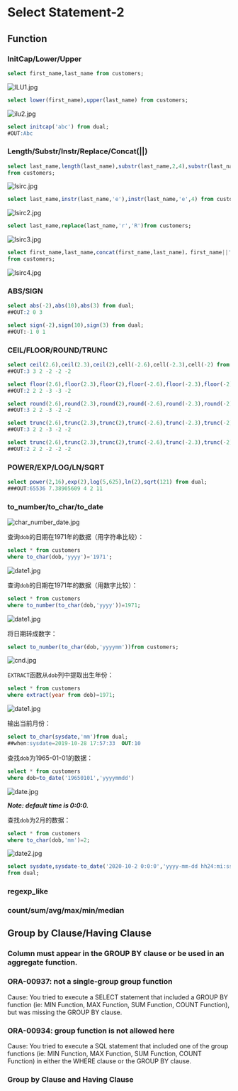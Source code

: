 # Select Statement-2

## Function
### InitCap/Lower/Upper
```SQL
select first_name,last_name from customers;
```
![ILU1.jpg](ILU1.jpg)
```SQL
select lower(first_name),upper(last_name) from customers;
```
![ilu2.jpg](ilu2.jpg)
```SQL
select initcap('abc') from dual;
#OUT:Abc
```
###  Length/Substr/Instr/Replace/Concat(||)
```SQL
select last_name,length(last_name),substr(last_name,2,4),substr(last_name,3) 
from customers;
```
![lsirc.jpg](lsirc.jpg)
```SQL
select last_name,instr(last_name,'e'),instr(last_name,'e',4) from customers;
```
![lsirc2.jpg](lsirc2.jpg)
```SQL
select last_name,replace(last_name,'r','R')from customers;
```
![lsirc3.jpg](lsirc3.jpg)
```SQL
select first_name,last_name,concat(first_name,last_name)，first_name||' '||last_name 
from customers;
```
![lsirc4.jpg](lsirc4.jpg)
### ABS/SIGN
```SQL
select abs(-2),abs(10),abs(3) from dual;
##OUT:2 0 3

select sign(-2),sign(10),sign(3) from dual;
##OUT:-1 0 1
```
### CEIL/FLOOR/ROUND/TRUNC
```SQL
select ceil(2.6),ceil(2.3),ceil(2),cell(-2.6),cell(-2.3),cell(-2) from dual;
##OUT:3 3 2 -2 -2 -2

select floor(2.6),floor(2.3),floor(2),floor(-2.6),floor(-2.3),floor(-2) from dual;
##OUT:2 2 2 -3 -3 -2

select round(2.6),round(2.3),round(2),round(-2.6),round(-2.3),round(-2) from dual;
##OUT:3 2 2 -3 -2 -2

select trunc(2.6),trunc(2.3),trunc(2),trunc(-2.6),trunc(-2.3),trunc(-2) from dual;
##OUT:3 2 2 -3 -2 -2

select trunc(2.6),trunc(2.3),trunc(2),trunc(-2.6),trunc(-2.3),trunc(-2) from dual;
##OUT:2 2 2 -2 -2 -2
```

### POWER/EXP/LOG/LN/SQRT
```SQL
select power(2,16),exp(2),log(5,625),ln(2),sqrt(121) from dual;
###OUT:65536 7.38905609 4 2 11
```
### to_number/to_char/to_date
![char_number_date.jpg](char_number_date.jpg)

查询`dob`的日期在1971年的数据（用字符串比较）：
```SQL
select * from customers
where to_char(dob,'yyyy')='1971';
```
![date1.jpg](date1.jpg)

查询`dob`的日期在1971年的数据（用数字比较）：
```SQL
select * from customers
where to_number(to_char(dob,'yyyy'))=1971;
```
![date1.jpg](date1.jpg)

将日期转成数字：
```SQL
select to_number(to_char(dob,'yyyymm'))from customers;
```
![cnd.jpg](cnd.jpg)

`EXTRACT`函数从`dob`列中提取出生年份：
```SQL
select * from customers
where extract(year from dob)=1971;
```
![date1.jpg](date1.jpg)

输出当前月份：
```SQL
select to_char(sysdate,'mm')from dual;
##when:sysdate=2019-10-28 17:57:33  OUT:10
```

查找`dob`为1965-01-01的数据：
```SQL
select * from customers
where dob=to_date('19650101','yyyymmdd')
```
![date.jpg](date.jpg)

**_Note: default time is 0:0:0._**

查找`dob`为2月的数据：
```SQL
select * from customers
where to_char(dob,'mm')=2;
```
![date2.jpg](date2.jpg)

```SQL
select sysdate,sysdate-to_date('2020-10-2 0:0:0','yyyy-mm-dd hh24:mi:ss') Duartion
from dual;
```
### regexp_like

### count/sum/avg/max/min/median

## Group by Clause/Having Clause
###  Column must appear in the GROUP BY clause or be used in an aggregate function. 

### ORA-00937: not a single-group group function 
Cause: You tried to execute a SELECT statement that included a GROUP BY function (ie: MIN Function, MAX Function, SUM Function, COUNT Function), but was missing the GROUP BY clause.

### ORA-00934: group function is not allowed here
Cause: You tried to execute a SQL statement that included one of the group functions (ie: MIN Function, MAX Function, SUM Function, COUNT Function) in either the WHERE clause or the GROUP BY clause.

### Group by Clause and Having Clause 